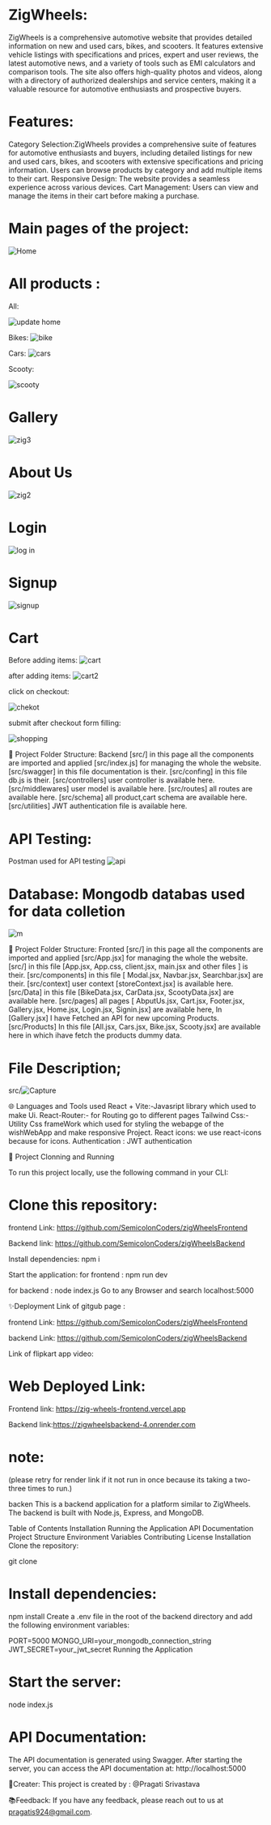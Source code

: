 # ZigWheels:
ZigWheels is a comprehensive automotive website that provides detailed information on new and used cars, bikes, and scooters. It features extensive vehicle listings with specifications and prices, expert and user reviews, the latest automotive news, and a variety of tools such as EMI calculators and comparison tools. The site also offers high-quality photos and videos, along with a directory of authorized dealerships and service centers, making it a valuable resource for automotive enthusiasts and prospective buyers.

# Features:
Category Selection:ZigWheels provides a comprehensive suite of features for automotive enthusiasts and buyers, including detailed listings for new and used cars, bikes, and scooters with extensive specifications and pricing information. Users can browse products by category and add multiple items to their cart. Responsive Design: The website provides a seamless experience across various devices. Cart Management: Users can view and manage the items in their cart before making a purchase.



# Main pages of the project:

![Home](https://github.com/SemicolonCoders/zigWheelsBackend/assets/138607997/ea3740af-43bd-407d-8360-0ac7ed97d5f0)


#  All products :
All:

![update home](https://github.com/SemicolonCoders/zigWheelsBackend/assets/138607997/c9176b80-93bd-4c60-9bd7-0dfcfb53162b)

Bikes:
![bike](https://github.com/SemicolonCoders/zigWheelsBackend/assets/138607997/e88e6b7a-b540-4d8c-9d02-8be01f850d35)

Cars:
![cars](https://github.com/SemicolonCoders/zigWheelsBackend/assets/138607997/4f2b676b-7e33-465e-8b13-a5adf3544098)

Scooty:

![scooty](https://github.com/SemicolonCoders/zigWheelsBackend/assets/138607997/ec31aac4-a46e-4f92-a35e-71a3533777f9)

#  Gallery 

![zig3](https://github.com/SemicolonCoders/zigWheelsBackend/assets/138607997/7d3b5ad1-0dd5-4cf9-9561-031446640716)


#  About Us

![zig2](https://github.com/SemicolonCoders/zig-wheel/assets/138607997/cff0861a-45fc-4e1f-a3b1-b0d908abb3ba)


#  Login

![log in](https://github.com/SemicolonCoders/zig-wheel/assets/138607997/accf27a1-72d1-49ae-8526-cac8d7eb0361)


#  Signup

![signup](https://github.com/SemicolonCoders/zig-wheel/assets/138607997/d086adb2-819a-4d92-9b51-b3d2ad808c6c)


#  Cart
Before adding items:
![cart](https://github.com/SemicolonCoders/zig-wheel/assets/138607997/c3c3c952-9f4d-42ed-aadd-51d9ed2b7ae1)

after adding items:
![cart2](https://github.com/SemicolonCoders/zig-wheel/assets/138607997/8a1bd9c4-519a-4320-b421-569afb988c74)

click on checkout:

![chekot](https://github.com/SemicolonCoders/zigWheelsBackend/assets/138607997/0ff75a38-1da3-4c3d-8599-05b688c0b55d)


submit after checkout form filling:

![shopping](https://github.com/SemicolonCoders/zigWheelsBackend/assets/138607997/6ae607c2-fa4a-487c-9a37-7b81736ebd4e)

🌿 Project Folder Structure: Backend
[src/] in this page all the components are imported and applied [src/index.js] for managing the whole the website.
[src/swagger] in this file documentation is their.
[src/confing] in this file db.js is their.
[src/controllers] user controller is available here.
[src/middlewares] user model is available here.
[src/routes] all routes are available here.
[src/schema] all product,cart schema are available here.
[src/utilities] JWT authentication file is available here.

# API Testing: 
Postman used for API testing
![api](https://github.com/SemicolonCoders/zigWheelsBackend/assets/138607997/9b92bd5f-9221-4fbd-98c7-ac128fa27942)

# Database: Mongodb databas used for data colletion
![m](https://github.com/SemicolonCoders/zigWheelsBackend/assets/138607997/d8bd8966-41af-47e5-b7df-cde19a2d21a3)

🌿 Project Folder Structure: Fronted
[src/] in this page all the components are imported and applied [src/App.jsx] for managing the whole the website.
[src/] in this file [App.jsx, App.css, client.jsx, main.jsx and other files ] is their.
[src/components] in this file [ Modal.jsx, Navbar.jsx, Searchbar.jsx]  are their.
[src/context] user context [storeContext.jsx] is available here.
[src/Data] in this file [BikeData.jsx, CarData.jsx, ScootyData.jsx] are available here.
[src/pages] all pages [ AbputUs.jsx, Cart.jsx, Footer.jsx, Gallery.jsx, Home.jsx, Login.jsx, Signin.jsx] are available here, In [Gallery.jsx] I have Fetched an API for new upcoming Products. 
[src/Products] In this file [All.jsx, Cars.jsx, Bike.jsx, Scooty.jsx] are available here in which ihave fetch the products dummy data.

# File Description;

src/![Capture](https://github.com/SemicolonCoders/zigWheelsBackend/assets/138607997/b4370843-016d-482d-83ea-d290e0773712)

🌐 Languages and Tools used
React + Vite:-Javasript library which used to make Ui.
React-Router:- for Routing go to different pages
Tailwind Css:- Utility Css frameWork which used for styling the webapge of the wishWebApp and make responsive Project.
React icons: we use react-icons because for icons.
Authentication : JWT authentication

🔧 Project Clonning and Running

To run this project locally, use the following command in your CLI:

# Clone this repository:

frontend Link: https://github.com/SemicolonCoders/zigWheelsFrontend

Backend link: https://github.com/SemicolonCoders/zigWheelsBackend

Install dependencies:
 npm i

Start the application:
for frontend : npm run dev

for backend : node index.js
Go to any Browser and search localhost:5000

✨Deployment
Link of gitgub page : 

frontend Link: https://github.com/SemicolonCoders/zigWheelsFrontend 

backend Link: https://github.com/SemicolonCoders/zigWheelsBackend

Link of flipkart app video: 

# Web Deployed Link:
 
 Frontend link: https://zig-wheels-frontend.vercel.app

 Backend link:https://zigwheelsbackend-4.onrender.com
# note:
 (please retry for render link if it not run in once because its taking a two-three times to run.)

backen
This is a backend application for a platform similar to ZigWheels. The backend is built with Node.js, Express, and MongoDB.

Table of Contents
Installation
Running the Application
API Documentation
Project Structure
Environment Variables
Contributing
License
Installation
Clone the repository:

git clone 

# Install dependencies:
npm install
Create a .env file in the root of the backend directory and add the following environment variables:

PORT=5000
MONGO_URI=your_mongodb_connection_string
JWT_SECRET=your_jwt_secret
Running the Application

# Start the server:
node index.js

# API Documentation:
The API documentation is generated using Swagger. After starting the server, you can access the API documentation at:
http://localhost:5000


🎋Creater:
This project is created by : @Pragati Srivastava


📚Feedback:
If you have any feedback, please reach out to us at pragatis924@gmail.com.
